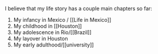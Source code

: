 ---
---


I believe that my life story has a couple main chapters so far:

1. My infancy in Mexico / [[Life in Mexico]]
2. My childhood in [[Houston]]
3. My adolescence in Rio/[[Brazil]]
4. My layover in Houston
5. My early adulthood/[[university]]

